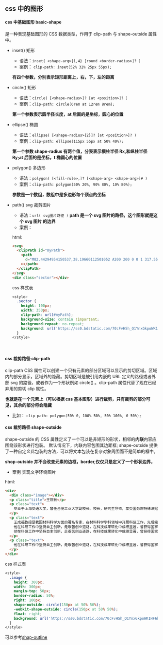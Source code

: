 ## css 中的图形

#### css 中基础图形 basic-shape

<basic-shape>是一种表现基础图形的 CSS 数据类型，作用于 clip-path 与 shape-outside 属性中。

- inset() 矩形

  - 语法：`inset( <shape-arg>{1,4} [round <border-radius>]? )`
  - 案例： `clip-path: inset(52% 32% 25px 55px);`

  **有四个参数，分别表示矩形距离上，右，下，左的距离**
  <br>

- circle() 矩形

  - 语法：`circle( [<shape-radius>]? [at <position>]? )`
  - 案例：`clip-path: circle(6rem at 12rem 8rem);`

  **第一个参数表示圆半径长度，at 后面的是坐标，圆心的位置**
  <br>

- ellipse() 椭圆

  - 语法：`ellipse( [<shape-radius>{2}]? [at <position>]? )`
  - 案例：`clip-path: ellipse(115px 55px at 50% 40%);`

  **第一个参数 shape-radius 有两个值，分表表示横柱半径 Rx,和纵柱半径 Ry;at 后面的是坐标，t 椭圆心的位置**
  <br>

- polygon() 多边形

  - 语法：`polygon( [<fill-rule>,]? [<shape-arg> <shape-arg>]# )`
  - 案例：`clip-path: polygon(50% 20%, 90% 80%, 10% 80%);`

  **参数是一个数组，数组中是多边形每个顶点的坐标**
  <br>

- path() svg 裁剪图片

  - 语法：`url( svg图片路径 )`
    **path 是一个 svg 图片的路径，这个图形就是这个 svg 图片 的边界**
  - 案例：

  html:

  ```html
  <svg>
    <clipPath id="myPath">
      <path
        d="M82.44294954150537,38.19660112501052 A200 200 0 0 1 317.55705045849464 38.19660112501052 L200 200"
      ></path>
    </clipPath>
  </svg>
  <div class="sector"></div>
  ```

  css 样式表

  ```css
  <style>
    .sector {
      height: 100px;
      width: 350px;
      clip-path: url(#myPath);
      background-size: contain !important;
      background-repeat: no-repeat;
      background: url('https://ss0.bdstatic.com/70cFvHSh_Q1YnxGkpoWK1HF6hhy/it/u=1551039200,1108067788&fm=26&gp=0.jpg');
    }
  </style>

  ```

  <br>

#### css 裁剪路径 clip-path

clip-path CSS 属性可以创建一个只有元素的部分区域可以显示的剪切区域。区域内的部分显示，区域外的隐藏。剪切区域是被引用内嵌的 URL 定义的路径或者外部 svg 的路径，或者作为一个形状例如 circle().。clip-path 属性代替了现在已经弃用的剪切 clip 属性。

**也就是在一个元素上（可以根据 css 基本图形）进行裁剪，只有裁剪的部分可见，其余的部分将会隐藏**

- 比如： `clip-path: polygon(50% 0, 100% 50%, 50% 100%, 0 50%);`
  <br>

#### css 裁剪路径 shape-outside

shape-outside 的 CSS 属性定义了一个可以是非矩形的形状，相邻的**内联**内容应围绕该形状进行包装。 默认情况下，内联内容包围其边距框; shape-outside 提供了一种自定义此包装的方法，可以将文本包装在复杂对象周围而不是简单的框中。

**shop-outside 并不会改变元素的边框，border,仅仅只是定义了一个形状边界，**

- 案例 实现文字环绕图片

html:

```html
<div>
  <div class="image"></div>
  <p class="title">王院长</p>
  <p class="text">
    毕业于上海交通大学，曾任合肥工业大学副校长、校长，研究生导师，享受国务院特殊津贴，任国家教育部高级职称评定权审定委员会委员、中国教育国际交流协会理事、国家科技评奖委员会委员等职。2000年至今任新华学院院长职务。
  </p>
  <p class="text">
    王成福教授是我国材料科学方面的著名专家，在材料科学学科领域中开展科研工作，先后完成国家火炬计划、国家自然科学基金等国家及省部级课题10余项，多次获得科技成果奖，已发表学术论文70余篇。
    他在科研工作中坚持自主创新，走艰苦创业道路，在科技成果转化中成绩显著，曾获得国家多项发明专利。其专利成果于1999年参与安徽省某新材料公司的项目在上海证交所正式上市，被誉为“安徽高校第一个吃螃蟹者”。
    他在科研工作中坚持自主创新，走艰苦创业道路，在科技成果转化中成绩显著，曾获得国家多项发明专利。其专利成果于1999年参与安徽省某新材料公司的项目在上海证交所正式上市，被誉为“安徽高校第一个吃螃蟹者”。
  </p>
  <p class="text">
    他在科研工作中坚持自主创新，走艰苦创业道路，在科技成果转化中成绩显著，曾获得国家多项发明专利。其专利成果于1999年参与安徽省某新材料公司的项目在上海证交所正式上市，被誉为“安徽高校第一个吃螃蟹者”。
  </p>
</div>
```

css 样式表

```css
<style>
  .image {
    height: 300px;
    width: 300px;
    margin-top: 50px;
    border-radius: 50%;
    right: 100px;
    shape-outside: circle(150px at 50% 50%);
    -webkit-shape-outside: circle(150px at 50% 50%);
    float: right;
    background: url('https://ss0.bdstatic.com/70cFvHSh_Q1YnxGkpoWK1HF6hhy/it/u=1551039200,1108067788&fm=26&gp=0.jpg');
  }
</style>
```

可以参考[shap-outline](https://wow.techbrood.com/fiddle/31483)
